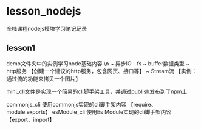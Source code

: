 # lesson_nodejs
全栈课程nodejs模块学习笔记记录

## lesson1
demo文件夹中的实例学习node基础内容 \n
~ 异步IO - fs
~ buffer数据类型
~ http服务 【创建一个建议的http服务，包含网页、接口等】 
~ Stream流  【实例：通过流的功能来拷贝一个图片】

mini_cli文件是实现一个简易的cli脚手架工具，并通过publish发布到了npm上

commonjs_cli    使用commonjs实现的cli脚手架内容   【require、module.exports】
esModule_cli     使用Es Module实现的cli脚手架内容    【export、import】
